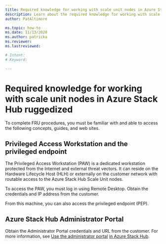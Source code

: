 ```yaml
---
title: Required knowledge for working with scale unit nodes in Azure Stack Hub ruggedized
description: Learn about the required knowledge for working with scale unit nodes in Azure Stack Hub ruggedized
author: PatAltimore

ms.topic: how-to
ms.date: 11/13/2020
ms.author: patricka
ms.reviewer: 
ms.lastreviewed: 

# Intent: 
# Keyword: 

---
```


# Required knowledge for working with scale unit nodes in Azure Stack Hub ruggedized

To complete FRU procedures, you must be familiar with and able to
access the following concepts, guides, and web sites.

## Privileged Access Workstation and the privileged endpoint

The Privileged Access Workstation (PAW) is a dedicated workstation
protected from the Internet and external threat vectors. It can reside
on the Hardware Lifecycle Host (HLH) or externally on the customer
network with routable access to the Azure Stack Hub Scale Unit nodes.

To access the PAW, you must log in using Remote Desktop. Obtain the
credentials and IP address from the customer.

From this machine, you can also access the privileged endpoint (PEP).

## Azure Stack Hub Administrator Portal

Obtain the Administrator Portal credentials and URL from the customer.
For more information, see [Use the administrator
portal](../../operator/azure-stack-manage-portals.md)
[in Azure Stack
Hub](../../operator/azure-stack-manage-portals.md).


